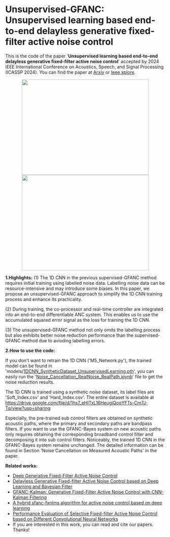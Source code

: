 # Unsupervised-GFANC: Unsupervised learning based end-to-end delayless generative fixed-filter active noise control

This is the code of the paper '**Unsupervised learning based end-to-end delayless generative fixed-filter active noise control**' accepted by 2024 IEEE International Conference on Acoustics, Speech, and Signal Processing (ICASSP 2024). You can find the paper at [Arxiv](https://arxiv.org/pdf/2402.09460.pdf) or [Ieee xplore](https://ieeexplore.ieee.org/document/10448277).

<p align="center">
  <img src="https://github.com/Luo-Zhengding/Unsupervised-GFANC/assets/95018034/3a4c1258-2ac4-4078-89df-9a72b43a160e" alt="" width="400" height="300">
  <img src="https://github.com/Luo-Zhengding/Unsupervised-GFANC/assets/95018034/05f65a18-b5dd-4286-a9d0-5d1309aa62c8" alt="" width="400" height="300">
</p>
<p align="center">
</p>

**1.Highlights:**
(1) The 1D CNN in the previous supervised-GFANC method requires initial training using labelled noise data. Labelling noise data can be resource-intensive and may introduce some biases. In this paper, we propose an unsupervised-GFANC approach to simplify the 1D CNN training process and enhance its practicality.

(2) During training, the co-processor and real-time controller are integrated into an end-to-end differentiable ANC system. This enables us to use the accumulated squared error signal as the loss for training the 1D CNN.

(3) The unsupervised-GFANC method not only omits the labelling process but also exhibits better noise reduction performance than the supervised-GFANC method due to avioding labelling errors.

**2.How to use the code:**

If you don't want to retrain the 1D CNN ('M5_Network.py'), the trained model can be found in 'models/[1DCNN_SyntheticDataset_UnsupervisedLearning.pth](https://github.com/Luo-Zhengding/Unsupervised-GFANC/blob/main/models/1DCNN_SyntheticDataset_UnsupervisedLearning.pth)', you can easily run the '[Noise_Cancellation_RealNoise_RealPath.ipynb](https://github.com/Luo-Zhengding/Unsupervised-GFANC/blob/main/Noise_Cancellation_RealNoise_RealPath.ipynb)' file to get the noise reduction results.

The 1D CNN is trained using a synthetic noise dataset, its label files are 'Soft_Index.csv' and 'Hard_Index.csv'. The entire dataset is available at https://drive.google.com/file/d/1hs7_eHITxL16HeugjQoqYFTs-Cm7J-Tq/view?usp=sharing

Especially, the pre-trained sub control filters are obtained on synthetic acoustic paths, where the primary and secondary paths are bandpass filters. If you want to use the GFANC-Bayes system on new acoustic paths only requires obtaining the corresponding broadband control filter and decomposing it into sub control filters. Noticeably, the trained 1D CNN in the GFANC-Bayes system remains unchanged. The detailed information can be found in Section 'Noise Cancellation on Measured Acoustic Paths' in the paper.

**Related works:**
- [Deep Generative Fixed-Filter Active Noise Control](https://arxiv.org/pdf/2303.05788)
- [Delayless Generative Fixed-filter Active Noise Control based on Deep Learning and Bayesian Filter](https://ieeexplore.ieee.org/document/10339836/)
- [GFANC-Kalman: Generative Fixed-Filter Active Noise Control with CNN-Kalman Filtering](https://ieeexplore.ieee.org/document/10323505)
- [A hybrid sfanc-fxnlms algorithm for active noise control based on deep learning](https://arxiv.org/pdf/2208.08082)
- [Performance Evaluation of Selective Fixed-filter Active Noise Control based on Different Convolutional Neural Networks](https://arxiv.org/pdf/2208.08440)
- If you are interested in this work, you can read and cite our papers. Thanks!
